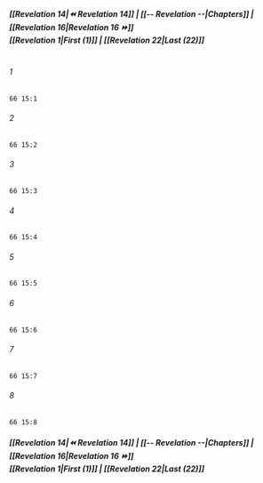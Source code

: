 
##### **[[Revelation 14|⏪ Revelation 14]] | [[-- Revelation --|Chapters]] | [[Revelation 16|Revelation 16 ⏩]]**<br>**[[Revelation 1|First (1)]] | [[Revelation 22|Last (22)]]**<br><br>

###### 1
``` verse
66 15:1
```
###### 2
``` verse
66 15:2
```
###### 3
``` verse
66 15:3
```
###### 4
``` verse
66 15:4
```
###### 5
``` verse
66 15:5
```
###### 6
``` verse
66 15:6
```
###### 7
``` verse
66 15:7
```
###### 8
``` verse
66 15:8
```

##### **[[Revelation 14|⏪ Revelation 14]] | [[-- Revelation --|Chapters]] | [[Revelation 16|Revelation 16 ⏩]]**<br>**[[Revelation 1|First (1)]] | [[Revelation 22|Last (22)]]**
